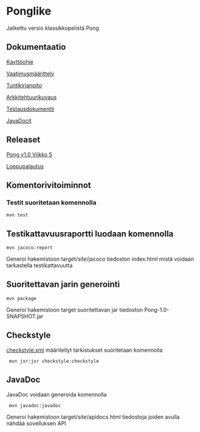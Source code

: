 # Ponglike

Jatkettu versio klassikkopelistä Pong

## Dokumentaatio

[Kayttöohje](https://github.com/Radzilla/ot-harjoitustyo/blob/master/dokumentaatio/kayttoohje.md)

[Vaatimusmäärittely](https://github.com/Radzilla/ot-harjoitustyo/blob/master/dokumentaatio/vaatimusmaarittely.md)

[Tuntikirjanpito](https://github.com/Radzilla/ot-harjoitustyo/blob/master/dokumentaatio/tuntikirjanpito.md)

[Arkkitehtuurikuvaus](https://github.com/Radzilla/ot-harjoitustyo/blob/master/dokumentaatio/arkkitehtuuri.md)

[Testausdokumentti](https://github.com/Radzilla/ot-harjoitustyo/blob/master/dokumentaatio/testausdokumentti.md)

[JavaDocit](https://github.com/Radzilla/ot-harjoitustyo/tree/master/dokumentaatio/JavaDocs)

## Releaset

[Pong v1.0 Viikko 5](https://github.com/Radzilla/ot-harjoitustyo/releases)

[Loppupalautus](https://github.com/Radzilla/ot-harjoitustyo/releases/tag/1.1)


## Komentorivitoiminnot

### Testit suoritetaan komennolla

```
mvn test
```

## Testikattavuusraportti luodaan komennolla

```
mvn jacoco:report
```

Generoi hakemistoon target/site/jacoco tiedoston index.html mistä voidaan tarkastella testikattavuutta

## Suoritettavan jarin generointi

```
mvn package
```
Generoi hakemistoon target suoritettavan jar tiedoston Pong-1.0-SNAPSHOT.jar

## Checkstyle

[checkstyle.xml](https://github.com/Radzilla/ot-harjoitustyo/blob/master/Pong/checkstyle.xml) määritellyt tarkistukset suoritetaan komennolla 

```
 mvn jxr:jxr checkstyle:checkstyle
```

## JavaDoc

JavaDoc voidaan generoida komennolla

```
 mvn javadoc:javadoc
```

Generoi hakemistoon target/site/apidocs html tiedostoja joiden avulla nähdää sovelluksen API
